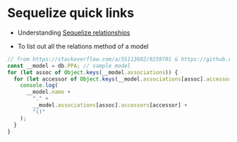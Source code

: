 # Sequelize quick links

- Understanding [Sequelize relationships](https://sequelize.org/docs/v6/core-concepts/assocs/#defining-the-sequelize-associations)

- To list out all the relations method of a model

```js
// from https://stackoverflow.com/a/55113682/9259701 & https://github.com/sequelize/sequelize/issues/4970#issuecomment-161712562
const __model = db.PPA; // sample model
for (let assoc of Object.keys(__model.associations)) {
  for (let accessor of Object.keys(__model.associations[assoc].accessors)) {
    console.log(
      __model.name +
        "." +
        __model.associations[assoc].accessors[accessor] +
        "()"
    );
  }
}
```
